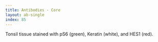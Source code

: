 ```yaml
---
title: Antibodies - Core
layout: ab-single
index: 85
---
```

Tonsil tissue stained with pS6 (green), Keratin (white), and HES1 (red).
